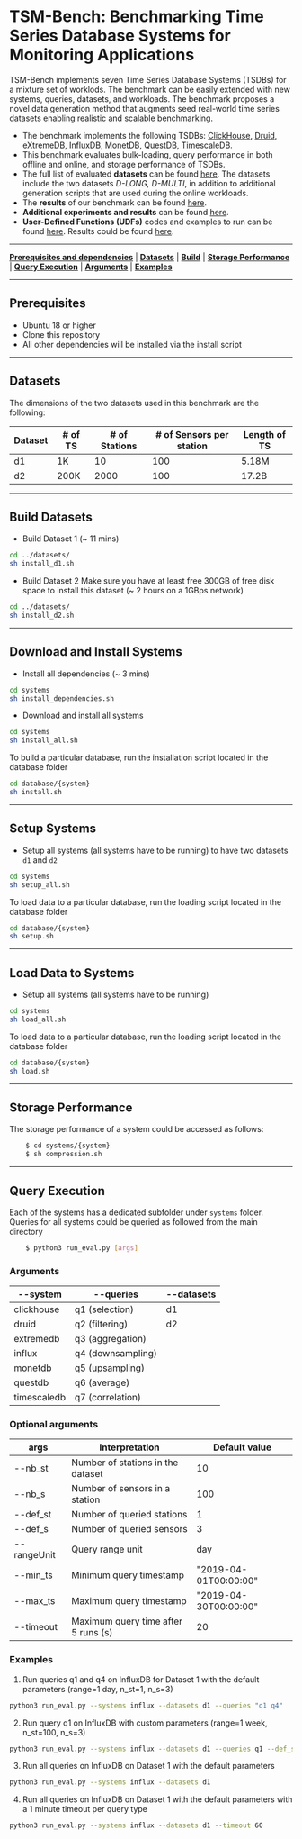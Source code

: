 # TSM-Bench: Benchmarking Time Series Database Systems for Monitoring Applications

TSM-Bench implements seven Time Series Database Systems (TSDBs) for a mixture set of worklods. The benchmark can be easily extended with new systems, queries, datasets, and workloads. The benchmark proposes a novel data generation method that augments seed real-world time series datasets enabling realistic and scalable benchmarking. 

- The benchmark implements the following TSDBs: [ClickHouse](https://clickhouse.com/), [Druid](https://druid.apache.org/), [eXtremeDB](https://www.mcobject.com/), [InfluxDB](https://docs.influxdata.com/influxdb/v1.7/), [MonetDB](https://www.monetdb.org/easy-setup/), [QuestDB](https://questdb.io/), [TimescaleDB](https://www.timescale.com/).
- This benchmark evaluates bulk-loading, query performance in both offline and online, and storage performance of TSDBs. 
- The full list of evaluated **datasets** can be found [here](https://github.com/eXascaleInfolab/TSM-Bench/tree/main/datasets). The datasets include the two datasets *D-LONG, D-MULTI*, in addition to additional generation scripts that are used during the online workloads. 
- The **results** of our benchmark can be found [here](https://github.com/eXascaleInfolab/TSM-Bench/tree/main/results).
- **Additional experiments and results**  can be found [here](https://github.com/eXascaleInfolab/TSM-Bench/tree/main/results).
- **User-Defined Functions (UDFs)** codes and examples to run can be found [here](https://github.com/eXascaleInfolab/TSM-Bench/tree/main/udfs). Results could be found [here](https://github.com/eXascaleInfolab/TSM-Bench/tree/main/results).

___
[**Prerequisites and dependencies**](#prerequisites) | [**Datasets**](#datasets) | [**Build**](#build) | [**Storage Performance**](#Storage-Performance) | [**Query Execution**](#Query-Execution) |  [**Arguments**](#arguments) | [**Examples**](#examples)

___
## Prerequisites

- Ubuntu 18 or higher
- Clone this repository
- All other dependencies will be installed via the install script

___
## Datasets 

The dimensions of the two datasets used in this benchmark are the following:

| Dataset | # of TS | # of Stations | # of Sensors per station | Length of TS | 
| ------ | ------ | ------ | ------ | ------ |
| d1 | 1K | 10 | 100 | 5.18M |
| d2 | 200K | 2000 | 100 | 17.2B |

___
## Build Datasets 

- Build Dataset 1 (~ 11 mins)

```bash
cd ../datasets/
sh install_d1.sh
```

- Build Dataset 2 Make sure you have at least free 300GB of free disk space to install this dataset (~ 2 hours on a 1GBps network)

```bash
cd ../datasets/
sh install_d2.sh
```

___
## Download and Install Systems

- Install all dependencies (~ 3 mins)

```bash
cd systems
sh install_dependencies.sh
```

- Download and install all systems

```bash
cd systems
sh install_all.sh
```

To build a particular database, run the installation script located in the database folder

```bash
cd database/{system}
sh install.sh
```

___
## Setup Systems
- Setup all systems (all systems have to be running) to have two datasets ```d1``` and ```d2```

```bash
cd systems
sh setup_all.sh
```

To load data to a particular database, run the loading script located in the database folder

```bash
cd database/{system}
sh setup.sh
```

___
##  Load Data to Systems 
- Setup all systems (all systems have to be running)

```bash
cd systems
sh load_all.sh
```

To load data to a particular database, run the loading script located in the database folder

```bash
cd database/{system}
sh load.sh
```


___
## Storage Performance

The storage performance of a system could be accessed as follows: 

```bash
    $ cd systems/{system}
    $ sh compression.sh
```

___
## Query Execution

Each of the systems has a dedicated subfolder under `systems` folder. Queries for all systems could be queried as followed from the main directory

```bash
	$ python3 run_eval.py [args]
```

### Arguments 
| --system | --queries | --datasets |
| ------ | ------ | ------ |
| clickhouse | q1 (selection) | d1 |
| druid | q2 (filtering) | d2 |
| extremedb | q3 (aggregation) |  |
| influx | q4 (downsampling) |  |
| monetdb | q5 (upsampling) |  |
| questdb | q6 (average) | |
| timescaledb | q7 (correlation) | |


### Optional arguments

 | args  |  Interpretation | Default value | 
 | --------    | ------- | ------- | 
 | --nb_st   |  Number of stations in the dataset | 10
 | --nb_s   |  Number of sensors in a station | 100
 | --def_st   |   Number of queried stations | 1
 | --def_s   |   Number of queried sensors | 3
 | --rangeUnit   |  Query range unit | day
 | --min_ts   |   Minimum query timestamp | "2019-04-01T00:00:00" |
 | --max_ts   |   Maximum query timestamp | "2019-04-30T00:00:00"
 | --timeout   |   Maximum query time after 5 runs (s) | 20



### Examples

1. Run queries q1 and q4 on InfluxDB for Dataset 1 with the default parameters (range=1 day, n_st=1, n_s=3)
 
```bash 
python3 run_eval.py --systems influx --datasets d1 --queries "q1 q4"
```

2. Run query q1 on InfluxDB with custom parameters (range=1 week, n_st=100, n_s=3)
 
```bash 
python3 run_eval.py --systems influx --datasets d1 --queries q1 --def_st 100 --def_s 3 --range 1 --rangeUnit day

```

3. Run all queries on InfluxDB on Dataset 1 with the default parameters
 
```bash 
python3 run_eval.py --systems influx --datasets d1
```

4. Run all queries on InfluxDB on Dataset 1 with the default parameters with a 1 minute timeout per query type
 
```bash 
python3 run_eval.py --systems influx --datasets d1 --timeout 60
```


